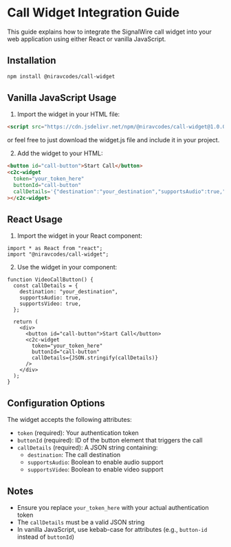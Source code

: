 # Call Widget Integration Guide

This guide explains how to integrate the SignalWire call widget into your web application using either React or vanilla JavaScript.

## Installation

```bash
npm install @niravcodes/call-widget

```

## Vanilla JavaScript Usage

1. Import the widget in your HTML file:

```html
<script src="https://cdn.jsdelivr.net/npm/@niravcodes/call-widget@1.0.0/dist/c2c-widget.umd.min.js"></script>
```

or feel free to just download the widget.js file and include it in your project.

2. Add the widget to your HTML:

```html
<button id="call-button">Start Call</button>
<c2c-widget
  token="your_token_here"
  buttonId="call-button"
  callDetails='{"destination":"your_destination","supportsAudio":true,"supportsVideo":true}'
></c2c-widget>
```

## React Usage

1. Import the widget in your React component:

```tsx
import * as React from "react";
import "@niravcodes/call-widget";
```

2. Use the widget in your component:

```tsx
function VideoCallButton() {
  const callDetails = {
    destination: "your_destination",
    supportsAudio: true,
    supportsVideo: true,
  };

  return (
    <div>
      <button id="call-button">Start Call</button>
      <c2c-widget
        token="your_token_here"
        buttonId="call-button"
        callDetails={JSON.stringify(callDetails)}
      />
    </div>
  );
}
```

## Configuration Options

The widget accepts the following attributes:

- `token` (required): Your authentication token
- `buttonId` (required): ID of the button element that triggers the call
- `callDetails` (required): A JSON string containing:
  - `destination`: The call destination
  - `supportsAudio`: Boolean to enable audio support
  - `supportsVideo`: Boolean to enable video support

## Notes

- Ensure you replace `your_token_here` with your actual authentication token
- The `callDetails` must be a valid JSON string
- In vanilla JavaScript, use kebab-case for attributes (e.g., `button-id` instead of `buttonId`)
